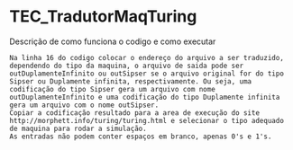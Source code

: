 # TEC_TradutorMaqTuring

Descrição de como funciona o codigo e como executar

    Na linha 16 do codigo colocar o endereço do arquivo a ser traduzido, dependendo do tipo da maquina, o arquivo de saida pode ser outDuplamenteInfinito ou outSipser se o arquivo original for do tipo Sipser ou Duplamente infinita, respectivamente. Ou seja, uma codificação do tipo Sipser gera um arquivo com nome outDuplamenteInfinito e uma codificação do tipo Duplamente infinita gera um arquivo com o nome outSipser.
    Copiar a codificação resultado para a area de execução do site http://morphett.info/turing/turing.html e selecionar o tipo adequado de maquina para rodar a simulação.
    As entradas não podem conter espaços em branco, apenas 0's e 1's.
